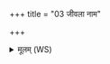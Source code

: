 +++
title = "03 जीवला नाम"

+++
<details><summary>मूलम् (WS)</summary>

जीवला नाम ते मात जीवन्तो नाम ते पिता  
मारिषा नाम ते स्वसा न घायं पुरुषो रिषत् ।  
यस्मै परिब्रवीमि त्वा सायम्प्रातरथो दिवा ॥ ३ ॥
</details>